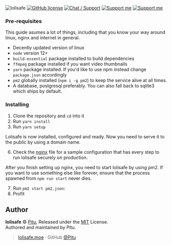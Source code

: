 ![lolisafe](https://lolisafe.moe/8KFePddY.png)
[![GitHub license](https://img.shields.io/badge/license-MIT-blue.svg?style=flat-square)](https://raw.githubusercontent.com/kanadeko/Kuro/master/LICENSE)
[![Chat / Support](https://img.shields.io/badge/Chat%20%2F%20Support-discord-7289DA.svg?style=flat-square)](https://discord.gg/5g6vgwn)
[![Support me](https://img.shields.io/endpoint.svg?url=https%3A%2F%2Fshieldsio-patreon.herokuapp.com%2Fpitu&style=flat-square)](https://www.patreon.com/pitu)
[![Support me](https://img.shields.io/badge/Support-Buy%20me%20a%20coffee-yellow.svg?style=flat-square)](https://www.buymeacoffee.com/kana)

### Pre-requisites
This guide asumes a lot of things, including that you know your way around linux, nginx and internet in general.

- Decently updated version of linux
- `node` version 12+
- `build-essential` package installed to build dependencies
- `ffmpeg` package installed if you want video thumbnails
- `yarn` package installed. If you'd like to use npm instead change `package.json` accordingly
- `pm2` globally installed (`npm i -g pm2`) to keep the service alive at all times.
- A database, postgresql preferably. You can also fall back to sqlite3 which ships by default.

### Installing

1. Clone the repository and `cd` into it
2. Run `yarn install`
3. Run `yarn setup`

Lolisafe is now installed, configured and ready. Now you need to serve it to the public by using a domain name.

6. Check the [nginx](docs/nginx.md) file for a sample configuration that has every step to run lolisafe securely on production.

After you finish setting up nginx, you need to start lolisafe by using pm2. If you want to use something else like forever, ensure that the process spawned from `npm run start` never dies.

7. Run `pm2 start pm2.json`:
8. Profit

## Author

**lolisafe** © [Pitu](https://github.com/Pitu), Released under the [MIT](https://github.com/WeebDev/lolisafe/blob/master/LICENSE) License.<br>
Authored and maintained by Pitu.

> [lolisafe.moe](https://lolisafe.moe) · GitHub [@Pitu](https://github.com/Pitu)
